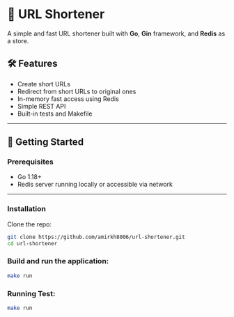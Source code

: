 # 🚀 URL Shortener

A simple and fast URL shortener built with **Go**, **Gin** framework, and **Redis** as a store.

## 🛠 Features

- Create short URLs
- Redirect from short URLs to original ones
- In-memory fast access using Redis
- Simple REST API
- Built-in tests and Makefile

---

## 🚀 Getting Started

### Prerequisites

- Go 1.18+
- Redis server running locally or accessible via network

---

### Installation

Clone the repo:

```bash
git clone https://github.com/amirkh8006/url-shortener.git
cd url-shortener
```


### Build and run the application:
```bash
make run
```


### Running Test:
```bash
make run
```


